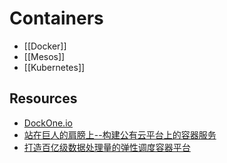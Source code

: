 # Containers


- [[Docker]]
- [[Mesos]]
- [[Kubernetes]]


## Resources

- [DockOne.io](http://dockone.io/)
- [站在巨人的肩膀上--构建公有云平台上的容器服务](http://www.infoq.com/cn/presentations/building-container-services-on-public-cloud-platforms)
- [打造百亿级数据处理量的弹性调度容器平台](http://dockone.io/article/1798)
